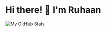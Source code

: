 # Hi there! 👋 I'm **Ruhaan**

![My GitHub Stats](https://github-readme-stats.vercel.app/api/top-langs/?username=Ruhaan838&layout=compact)
